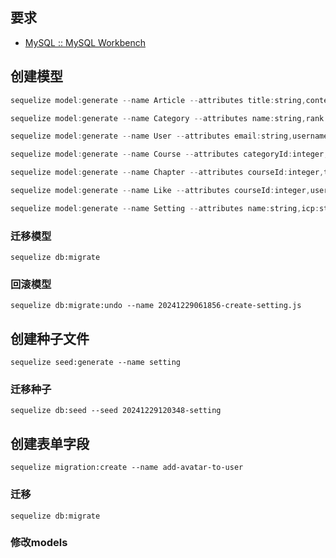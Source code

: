 ## 要求
- [MySQL :: MySQL Workbench](https://www.mysql.com/products/workbench/)

## 创建模型
```js
sequelize model:generate --name Article --attributes title:string,content:text

sequelize model:generate --name Category --attributes name:string,rank:integer

sequelize model:generate --name User --attributes email:string,username:string,password:string,nickname:string,sex:tinyint,company:string,introduce:TEXT,role:tinyint

sequelize model:generate --name Course --attributes categoryId:integer,userId:integer,name:string,image:string,recommended:boolean,introductory:boolean,content:text,likesCount:integer,chaptersCount:integer

sequelize model:generate --name Chapter --attributes courseId:integer,title:string,content:text,video:string,rank:integer

sequelize model:generate --name Like --attributes courseId:integer,userId:integer

sequelize model:generate --name Setting --attributes name:string,icp:string,copright:string
```

### 迁移模型
```
sequelize db:migrate
```

### 回滚模型

```
sequelize db:migrate:undo --name 20241229061856-create-setting.js
```

## 创建种子文件
```
sequelize seed:generate --name setting  
```
### 迁移种子
```
sequelize db:seed --seed 20241229120348-setting
```

## 创建表单字段
```
sequelize migration:create --name add-avatar-to-user
```

### 迁移
```
sequelize db:migrate
```
### 修改models
